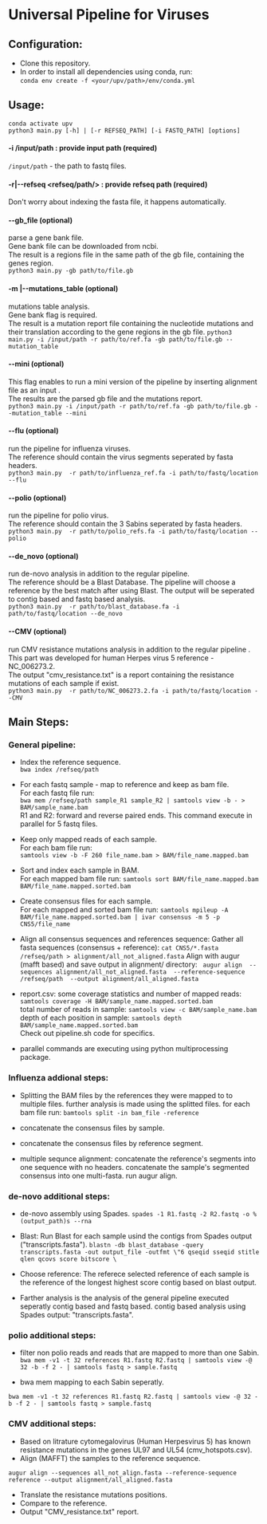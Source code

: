 # Universal Pipeline for Viruses
## Configuration:
* Clone this repository.
* In order to install all dependencies using conda, run: \
    `conda env create -f <your/upv/path>/env/conda.yml`
## Usage:
 `conda activate upv` \
 `python3 main.py [-h] | [-r REFSEQ_PATH] [-i FASTQ_PATH] [options] `
#### -i /input/path : provide input path  (required)
`/input/path` - the path to fastq files.

#### -r|--refseq <refseq/path/> : provide refseq path (required)
Don't worry about indexing the fasta file, it happens automatically.

#### --gb_file (optional)
parse a gene bank file. \
Gene bank file can be downloaded from ncbi. \
The result is a regions file in the same path of the gb file, containing the genes region. \
 `python3 main.py -gb path/to/file.gb`

#### -m |--mutations_table (optional)
mutations table analysis. \
Gene bank flag is required. \
The result is a mutation report file containing the nucleotide mutations and their translation according to the gene regions in the gb file.
 `python3 main.py -i /input/path -r path/to/ref.fa -gb path/to/file.gb --mutation_table`
 
#### --mini (optional)
This flag enables to run a mini version of the pipeline by inserting alignment file as an input . \
The results are the parsed gb file and the mutations report. \
 `python3 main.py -i /input/path -r path/to/ref.fa -gb path/to/file.gb --mutation_table --mini`
 
#### --flu (optional)
run the pipeline for influenza viruses. \
The reference should contain the virus segments seperated by fasta headers. \
 `python3 main.py  -r path/to/influenza_ref.fa -i path/to/fastq/location --flu `
 
#### --polio (optional)
run the pipeline for polio virus. \
The reference should contain the 3 Sabins seperated by fasta headers. \
 `python3 main.py  -r path/to/polio_refs.fa -i path/to/fastq/location --polio `
 
#### --de_novo (optional)
run de-novo analysis in addition to the regular pipeline. \
The reference should be a Blast Database. The pipeline will choose a reference by the best match after using Blast.
The output will be seperated to contig based and fastq based analysis. \
 `python3 main.py  -r path/to/blast_database.fa -i path/to/fastq/location --de_novo `

#### --CMV (optional)
run CMV resistance mutations analysis in addition to the regular pipeline . \
This part was developed for human Herpes virus 5 reference - NC_006273.2. \
The output "cmv_resistance.txt" is a report containing the resistance mutations of each sample if exist. \
 `python3 main.py  -r path/to/NC_006273.2.fa -i path/to/fastq/location --CMV `


## Main Steps:

### General pipeline:

* Index the reference sequence. \
`bwa index /refseq/path`

* For each fastq sample - map to reference and keep as bam file. \
For each fastq file run: \
    `bwa mem /refseq/path sample_R1 sample_R2 | samtools view -b - > BAM/sample_name.bam` \
R1 and R2: forward and reverse paired ends.
This command execute in parallel for 5 fastq files.

* Keep only mapped reads of each sample. \
For each bam file run: \
    `samtools view -b -F 260 file_name.bam > BAM/file_name.mapped.bam` 

* Sort and index each sample in BAM. \
For each mapped bam file run:
    `samtools sort BAM/file_name.mapped.bam BAM/file_name.mapped.sorted.bam`
    
* Create consensus files for each sample. \
For each mapped and sorted bam file run:
    `samtools mpileup -A  BAM/file_name.mapped.sorted.bam | ivar consensus -m 5 -p CNS5/file_name`

* Align all consensus sequences and references sequence: 
Gather all fasta sequences (consensus + reference): 
    `cat CNS5/*.fasta /refseq/path > alignment/all_not_aligned.fasta` 
Align with augur (mafft based) and save output in alignment/ directory: 
  ` augur align 
  --sequences alignment/all_not_aligned.fasta 
  --reference-sequence /refseq/path 
  --output alignment/all_aligned.fasta` 

* report.csv: 
    some coverage statistics and number of mapped reads: `samtools coverage -H BAM/sample_name.mapped.sorted.bam`  
    total number of reads in sample: `samtools view -c BAM/sample_name.bam` 
    depth of each position in sample: `samtools depth BAM/sample_name.mapped.sorted.bam`  
Check out pipeline.sh code for specifics.

- parallel commands are executing using python multiprocessing package. 

### Influenza addional steps:

* Splitting the BAM files by the references they were mapped to to multiple files. further analysis is made using the splitted files. 
for each bam file run: 
`bamtools split -in bam_file -reference` 

* concatenate the consensus files by sample. 

* concatenate the consensus files by reference segment. 

* multiple sequnce alignment: 
concatenate the reference's segments into one sequence with no headers. 
concatenate the sample's segmented consensus into one multi-fasta. 
run augur align. 

### de-novo additional steps:

* de-novo assembly using Spades. 
`spades -1 R1.fastq -2 R2.fastq -o %(output_path)s --rna` 

* Blast: 
Run Blast for each sample usind the contigs from Spades output ("transcripts.fasta"). 
`blastn -db blast_database -query transcripts.fasta -out output_file -outfmt \"6 qseqid sseqid stitle qlen qcovs score bitscore \ `

* Choose reference: 
The referece selected reference of each sample is the reference of the longest highest score contig based on blast output.

* Farther analysis is the analysis of the general pipeline executed seperatly contig based and fastq based. 
contig based analysis using Spades output: "transcripts.fasta". 


### polio additional steps: 

* filter non polio reads and reads that are mapped to more than one Sabin.
`bwa mem -v1 -t 32 references R1.fastq R2.fastq | samtools view -@ 32 -b -f 2 - | samtools fastq > sample.fastq`

* bwa mem mapping to each Sabin seperatly.

`bwa mem -v1 -t 32 references R1.fastq R2.fastq | samtools view -@ 32 -b -f 2 - | samtools fastq > sample.fastq`

### CMV additional steps: 

* Based on litrature cytomegalovirus (Human Herpesvirus 5) has known resistance mutations in the genes UL97 and UL54 (cmv_hotspots.csv). 
* Align (MAFFT) the samples to the reference sequence.

`augur align --sequences all_not_align.fasta --reference-sequence reference --output alignment/all_aligned.fasta`

* Translate the resistance mutations positions.
* Compare to the reference.
* Output "CMV_resistance.txt" report.

